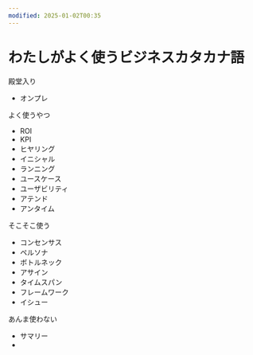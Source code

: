 ```yaml
---
modified: 2025-01-02T00:35
---
```

# わたしがよく使うビジネスカタカナ語

殿堂入り

- オンプレ

よく使うやつ

- ROI  
- KPI  
- ヒヤリング  
- イニシャル  
- ランニング  
- ユースケース  
- ユーザビリティ  
- アテンド  
- アンタイム  

そこそこ使う

- コンセンサス  
- ペルソナ  
- ボトルネック  
- アサイン  
- タイムスパン  
- フレームワーク  
- イシュー  

あんま使わない

- サマリー  
-